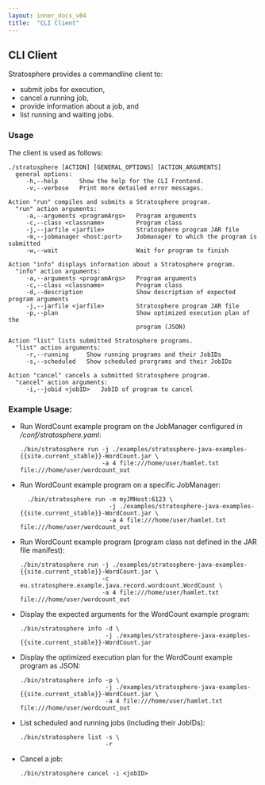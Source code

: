 ```yaml
---
layout: inner_docs_v04
title:  "CLI Client"
---
```


## CLI Client

Stratosphere provides a commandline client to:

- submit jobs for execution,
- cancel a running job,
- provide information about a job, and
- list running and waiting jobs.

### Usage

The client is used as follows:

```
./stratosphere [ACTION] [GENERAL_OPTIONS] [ACTION_ARGUMENTS]
  general options:
     -h,--help      Show the help for the CLI Frontend.
     -v,--verbose   Print more detailed error messages.

Action "run" compiles and submits a Stratosphere program.
  "run" action arguments:
     -a,--arguments <programArgs>   Program arguments
     -c,--class <classname>         Program class
     -j,--jarfile <jarfile>         Stratosphere program JAR file
     -m,--jobmanager <host:port>    Jobmanager to which the program is submitted
     -w,--wait                      Wait for program to finish

Action "info" displays information about a Stratosphere program.
  "info" action arguments:
     -a,--arguments <programArgs>   Program arguments
     -c,--class <classname>         Program class
     -d,--description               Show description of expected program arguments
     -j,--jarfile <jarfile>         Stratosphere program JAR file
     -p,--plan                      Show optimized execution plan of the
                                    program (JSON)

Action "list" lists submitted Stratosphere programs.
  "list" action arguments:
     -r,--running     Show running programs and their JobIDs
     -s,--scheduled   Show scheduled prorgrams and their JobIDs

Action "cancel" cancels a submitted Stratosphere program.
  "cancel" action arguments:
     -i,--jobid <jobID>   JobID of program to cancel
```

### Example Usage:

-   Run WordCount example program on the JobManager configured in */conf/stratosphere.yaml*:

        ./bin/stratosphere run -j ./examples/stratosphere-java-examples-{{site.current_stable}}-WordCount.jar \
                               -a 4 file:///home/user/hamlet.txt file:///home/user/wordcount_out

- Run WordCount example program on a specific JobManager:

        ./bin/stratosphere run -m myJMHost:6123 \
                               -j ./examples/stratosphere-java-examples-{{site.current_stable}}-WordCount.jar \
                               -a 4 file:///home/user/hamlet.txt file:///home/user/wordcount_out

-   Run WordCount example program (program class not defined in the JAR file manifest):

        ./bin/stratosphere run -j ./examples/stratosphere-java-examples-{{site.current_stable}}-WordCount.jar \
                               -c eu.stratosphere.example.java.record.wordcount.WordCount \
                               -a 4 file:///home/user/hamlet.txt file:///home/user/wordcount_out

-   Display the expected arguments for the WordCount example program:

        ./bin/stratosphere info -d \
                                -j ./examples/stratosphere-java-examples-{{site.current_stable}}-WordCount.jar

-   Display the optimized execution plan for the WordCount example program as JSON:

        ./bin/stratosphere info -p \
                                -j ./examples/stratosphere-java-examples-{{site.current_stable}}-WordCount.jar \
                                -a 4 file:///home/user/hamlet.txt file:///home/user/wordcount_out

-   List scheduled and running jobs (including their JobIDs):

        ./bin/stratosphere list -s \
                                -r

-   Cancel a job:

        ./bin/stratosphere cancel -i <jobID>
